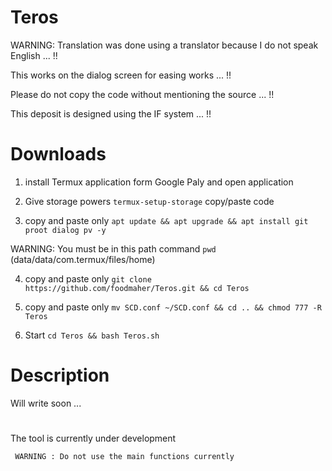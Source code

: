 # Teros

WARNING: Translation was done using a translator because I do not speak English ... !!

This works on the dialog screen for easing works ... !!

Please do not copy the code without mentioning the source ... !!

This deposit is designed using the IF system ... !!

# Downloads

1. install Termux application form Google Paly and open application

2. Give storage powers ` termux-setup-storage ` copy/paste code
 
3. copy and paste only ` apt update && apt upgrade && apt install git proot dialog pv -y `

WARNING: You must be in this path command ` pwd `  (data/data/com.termux/files/home)

4. copy and paste only  ` git clone https://github.com/foodmaher/Teros.git && cd Teros `

5. copy and paste only  ` mv SCD.conf ~/SCD.conf && cd .. && chmod 777 -R Teros `

6. Start ` cd Teros && bash Teros.sh `

Description
===========
Will write soon ...

#

The tool is currently under development

 
     WARNING : Do not use the main functions currently

